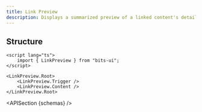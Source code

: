```yaml
---
title: Link Preview
description: Displays a summarized preview of a linked content's details or information.
---
```


<script>
	import { APISection, ComponentPreview, LinkPreviewDemo } from '@/components/index.js'
	export let schemas;
</script>

<ComponentPreview name="link-preview-demo" comp="LinkPreview">

<LinkPreviewDemo slot="preview" />

</ComponentPreview>

## Structure

```svelte
<script lang="ts">
	import { LinkPreview } from "bits-ui";
</script>

<LinkPreview.Root>
	<LinkPreview.Trigger />
	<LinkPreview.Content />
</LinkPreview.Root>
```

<APISection {schemas} />
